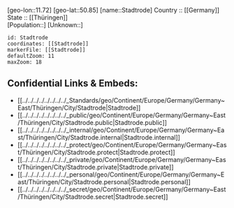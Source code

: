 ﻿---
location: [50.85,11.72] 
mapzoom: [7,12] 
mapmarker: city 
type: City
tags:
- geo/City


SpocWebEntityId: 34506
isDeleted: false
confidential: public

---
[geo-lon::11.72] 
[geo-lat::50.85] 
[name::Stadtrode] 
Country :: [[Germany]]  
State :: [[Thüringen]]  
[Population::] 
[Unknown::] 


```leaflet
id: Stadtrode
coordinates: [[Stadtrode]] 
markerFile: [[Stadtrode]] 
defaultZoom: 11 
maxZoom: 18
```


## Confidential Links & Embeds: 
- [[../../../../../../../../_Standards/geo/Continent/Europe/Germany/Germany~East/Thüringen/City/Stadtrode|Stadtrode]] 
- [[../../../../../../../../_public/geo/Continent/Europe/Germany/Germany~East/Thüringen/City/Stadtrode.public|Stadtrode.public]] 
- [[../../../../../../../../_internal/geo/Continent/Europe/Germany/Germany~East/Thüringen/City/Stadtrode.internal|Stadtrode.internal]] 
- [[../../../../../../../../_protect/geo/Continent/Europe/Germany/Germany~East/Thüringen/City/Stadtrode.protect|Stadtrode.protect]] 
- [[../../../../../../../../_private/geo/Continent/Europe/Germany/Germany~East/Thüringen/City/Stadtrode.private|Stadtrode.private]] 
- [[../../../../../../../../_personal/geo/Continent/Europe/Germany/Germany~East/Thüringen/City/Stadtrode.personal|Stadtrode.personal]] 
- [[../../../../../../../../_secret/geo/Continent/Europe/Germany/Germany~East/Thüringen/City/Stadtrode.secret|Stadtrode.secret]] 
